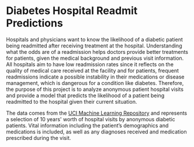 # Diabetes Hospital Readmit Predictions

Hospitals and physicians want to know the likelihood of a diabetic patient being readmitted after receiving treatment at the hospital. Understanding what the odds are of a readmission helps doctors provide better treatments for patients, given the medical background and previous visit information. All hospitals aim to have low readmission rates since it reflects on the quality of medical care received at the facility and for patients, frequent readmissions indicate a possible instability in their medications or disease management, which is dangerous for a condition like diabetes. Therefore, the purpose of this project is to analyze anonymous patient hospital visits and provide a model that predicts the likelihood of a patient being readmitted to the hospital given their current situation.

The data comes from the [UCI Machine Learning Repository](https://archive.ics.uci.edu/ml/datasets/Diabetes+130-US+hospitals+for+years+1999-2008) and represents a selection of 10 years' worth of hospital visits by anonymous diabetic patients. Vital information including the patient’s demographics and medications is included, as well as any diagnoses received and medication prescribed during the visit.
